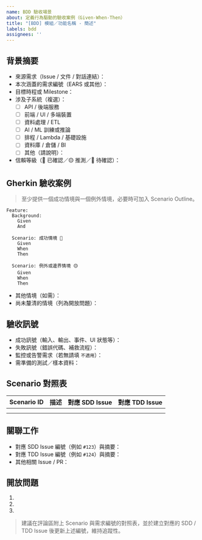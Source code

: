 ```yaml
---
name: BDD 驗收場景
about: 定義行為驅動的驗收案例（Given-When-Then）
title: "[BDD] 模組／功能名稱 - 簡述"
labels: bdd
assignees: ''
---
```


## 背景摘要
- 來源需求（Issue / 文件 / 對話連結）：
- 本次涵蓋的需求編號（EARS 或其他）：
- 目標時程或 Milestone：
- 涉及子系統（複選）：
  - [ ] API / 後端服務
  - [ ] 前端 / UI / 多端裝置
  - [ ] 資料處理 / ETL
  - [ ] AI / ML 訓練或推論
  - [ ] 排程 / Lambda / 基礎設施
  - [ ] 資料庫 / 倉儲 / BI
  - [ ] 其他（請說明）：
- 信賴等級（🔵 已確認／🟡 推測／🔴 待確認）：

## Gherkin 驗收案例
> 至少提供一個成功情境與一個例外情境，必要時可加入 Scenario Outline。

```gherkin
Feature: 
  Background:
    Given 
    And 

  Scenario: 成功情境 🔵
    Given 
    When 
    Then 

  Scenario: 例外或邊界情境 🟡
    Given 
    When 
    Then 
```

- 其他情境（如需）：
- 尚未釐清的情境（列為開放問題）：

## 驗收訊號
- 成功訊號（輸入、輸出、事件、UI 狀態等）：
- 失敗訊號（錯誤代碼、補救流程）：
- 監控或告警需求（若無請填 `不適用`）：
- 需準備的測試／樣本資料：

## Scenario 對照表

| Scenario ID | 描述 | 對應 SDD Issue | 對應 TDD Issue |
| --- | --- | --- | --- |
|  |  |  |  |
|  |  |  |  |

## 關聯工作
- 對應 SDD Issue 編號（例如 `#123`）與摘要：
- 對應 TDD Issue 編號（例如 `#124`）與摘要：
- 其他相關 Issue / PR：

## 開放問題
1. 
2. 
3. 

> 建議在評論區附上 Scenario 與需求編號的對照表，並於建立對應的 SDD / TDD Issue 後更新上述編號，維持追蹤性。
